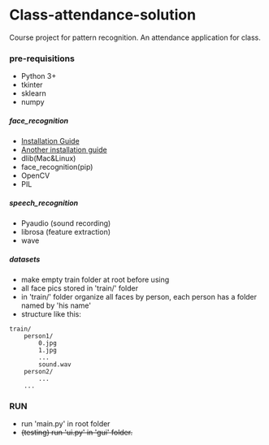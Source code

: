 # Class-attendance-solution
Course project for pattern recognition. An attendance application for class.


### pre-requisitions
* Python 3+
* tkinter
* sklearn
* numpy

##### face_recognition
* [Installation Guide](https://github.com/ageitgey/face_recognition)
* [Another installation guide](https://www.learnopencv.com/install-dlib-on-macos/)
* dlib(Mac&Linux)
* face_recognition(pip)
* OpenCV
* PIL

##### speech_recognition
* Pyaudio (sound recording)
* librosa (feature extraction)
* wave

##### datasets
* make empty train folder at root before using
* all face pics stored in 'train/' folder
* in 'train/' folder organize all faces by person, each person has a folder named by 'his name'
* structure like this:
```
train/
    person1/
        0.jpg
        1.jpg
        ...
        sound.wav
    person2/
        ...
    ...
```

### RUN
* run 'main.py' in root folder
* ~~(testing) run 'ui.py' in 'gui' folder.~~